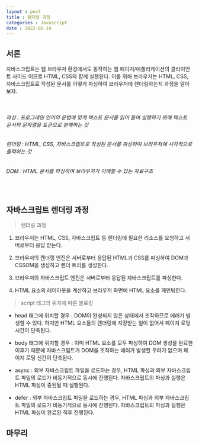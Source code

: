 ```yaml
---
layout : post
title : 렌더링 과정
categories : Javascript
date : 2022-02-14
---
```

## 서론

자바스크립트는 웹 브라우저 환경에서도 동작하는 웹 페이지/애플리케이션의 클라이언트 사이드 이므로 HTML, CSS와 함께 실행된다. 이를 위해 브라우저는 HTML, CSS, 자바스크립트로 작성된 문서를 어떻게 파싱하여 브라우저에 렌더링하는지 과정을 알아보자.

<br>

###### 파싱 : 프로그래밍 언어의 문법에 맞게 텍스트 문서를 읽어 들여 실행하기 위해 텍스트 문서의 문자열을 토큰으로 분해하는 것 <br>

###### 렌더링 : HTML, CSS, 자바스크립트로 작성된 문서를 파싱하여 브라우저에 시각적으로 출력하는 것 <br>

###### DOM : HTML 문서를 파싱하여 브라우저가 이해할 수 있는 자료구조

<br>

## 자바스크립트 렌더링 과정

> 렌더링 과정

1. 브라우저는 HTML, CSS, 자바스크립트 등 렌더링에 필요한 리소스를 요청하고 서버로부터 응답 받는다.<br>

2. 브라우저의 렌더링 엔진은 서버로부터 응답된 HTML과 CSS를 파싱하여 DOM과 CSSOM을 생성하고 렌더 트리를 생성한다.<br>

3. 브라우저의 자바스크립트 엔진은 서버로부터 응답된 자바스크립트를 파싱한다.<br>

4. HTML 요소의 레이아웃을 계산하고 브라우저 화면에 HTML 요소를 페인팅한다.<br>

> script 태그의 위치에 따른 블로킹

* head 태그에 위치할 경우 : DOM이 완성되지 않은 상태에서 조작하므로 에러가 발생할 수 있다. 하지만 HTML 요소들의 렌더링에 지장받는 일이 없어서 페이지 로딩 시간이 단축된다. <br>

* body 태그에 위치할 경우 : 이미 HTML 요소를 모두 파싱하여 DOM 생성을 완료한 이후기 때문에 자바스크립트가 DOM을 조작하는 에러가 발생할 우려가 없으며 페이지 로딩 신간이 단축된다. <br>

* async : 외부 자바스크립트 파일을 로드하는 경우, HTML 파싱과 외부 자바스크립트 파일의 로드가 비동기적으로 동시에 진행된다. 자바스크립트의 파싱과 실행은 HTML 파싱이 중된될 때 실행된다. <br>

* defer : 외부 자바스크립트 파일을 로드하는 경우, HTML 파싱과 외부 자바스크립트 파일의 로드가 비동기적으로 동시에 진행된다. 자바스크립트의 파싱과 실행은  HTML 파싱이 완료된 직후 진행된다. <br>

## 마무리

